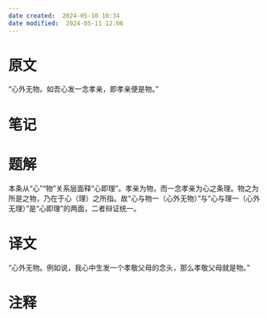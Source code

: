 ```yaml
---
date created:  2024-05-10 10:34
date modified:  2024-05-11 12:06
---
```

# 原文
“心外无物。如吾心发一念孝亲，即孝亲便是物。”
# 笔记

# 题解
本条从“心”“物”关系层面释“心即理”。孝亲为物，而一念孝亲为心之条理。物之为所是之物，乃在于心（理）之所指。故“心与物一（心外无物）”与“心与理一（心外无理）”是“心即理”的两面，二者辩证统一。
# 译文
“心外无物。例如说，我心中生发一个孝敬父母的念头，那么孝敬父母就是物。”
# 注释
